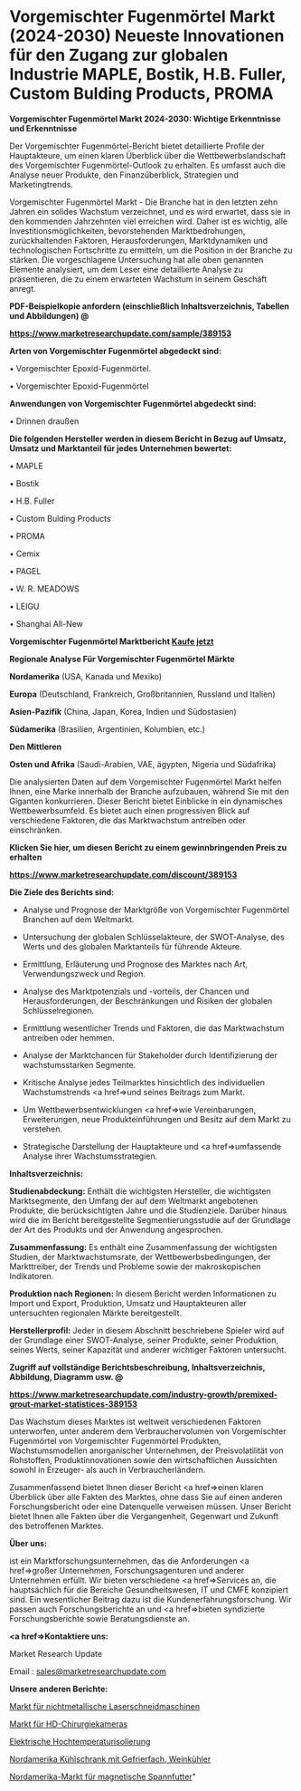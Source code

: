 # Vorgemischter Fugenmörtel Markt (2024-2030) Neueste Innovationen für den Zugang zur globalen Industrie MAPLE, Bostik, H.B. Fuller, Custom Bulding Products, PROMA

<strong>Vorgemischter Fugenmörtel Markt 2024-2030: Wichtige Erkenntnisse und Erkenntnisse</strong>

Der Vorgemischter Fugenmörtel-Bericht bietet detaillierte Profile der Hauptakteure, um einen klaren Überblick über die Wettbewerbslandschaft des Vorgemischter Fugenmörtel-Outlook zu erhalten. Es umfasst auch die Analyse neuer Produkte, den Finanzüberblick, Strategien und Marketingtrends.

Vorgemischter Fugenmörtel Markt - Die Branche hat in den letzten zehn Jahren ein solides Wachstum verzeichnet, und es wird erwartet, dass sie in den kommenden Jahrzehnten viel erreichen wird. Daher ist es wichtig, alle Investitionsmöglichkeiten, bevorstehenden Marktbedrohungen, zurückhaltenden Faktoren, Herausforderungen, Marktdynamiken und technologischen Fortschritte zu ermitteln, um die Position in der Branche zu stärken. Die vorgeschlagene Untersuchung hat alle oben genannten Elemente analysiert, um dem Leser eine detaillierte Analyse zu präsentieren, die zu einem erwarteten Wachstum in seinem Geschäft anregt.



<strong><b>PDF-Beispielkopie anfordern (einschließlich Inhaltsverzeichnis, Tabellen und Abbildungen) @ </b></strong>

<strong><a href=https://www.marketresearchupdate.com/sample/389153>

<strong>https://www.marketresearchupdate.com/sample/389153</u></a></strong></strong>



<strong>Arten von Vorgemischter Fugenmörtel abgedeckt sind:</strong>

• Vorgemischter Epoxid-Fugenmörtel.

• Vorgemischter Epoxid-Fugenmörtel



<strong>Anwendungen von Vorgemischter Fugenmörtel abgedeckt sind:</strong>

• Drinnen draußen



<strong>Die folgenden Hersteller werden in diesem Bericht in Bezug auf Umsatz, Umsatz und Marktanteil für jedes Unternehmen bewertet:</strong>

• MAPLE

• Bostik

• H.B. Fuller

• Custom Bulding Products

• PROMA

• Cemix

• PAGEL

• W. R. MEADOWS

• LEIGU

• Shanghai All-New



<strong>Vorgemischter Fugenmörtel Marktbericht <a href=https://www.marketresearchupdate.com/buynow/389153>Kaufe jetzt</a></strong>



<strong>Regionale Analyse Für Vorgemischter Fugenmörtel Märkte</strong>



<strong>Nordamerika</strong> (USA, Kanada und Mexiko)



<strong>Europa</strong> (Deutschland, Frankreich, Großbritannien, Russland und Italien)



<strong>Asien-Pazifik</strong> (China, Japan, Korea, Indien und Südostasien)



<strong>Südamerika</strong> (Brasilien, Argentinien, Kolumbien, etc.)



<strong>Den Mittleren</strong> 

<strong>Osten und Afrika</strong> (Saudi-Arabien, VAE, ägypten, Nigeria und Südafrika)

Die analysierten Daten auf dem Vorgemischter Fugenmörtel Markt helfen Ihnen, eine Marke innerhalb der Branche aufzubauen, während Sie mit den Giganten konkurrieren. Dieser Bericht bietet Einblicke in ein dynamisches Wettbewerbsumfeld. Es bietet auch einen progressiven Blick auf verschiedene Faktoren, die das Marktwachstum antreiben oder einschränken.



<strong>Klicken Sie hier, um diesen Bericht zu einem gewinnbringenden Preis zu erhalten
</strong>

<strong><a href=https://www.marketresearchupdate.com/discount/389153>https://www.marketresearchupdate.com/discount/389153</b></u></strong></a>



<strong>Die Ziele des Berichts sind:</strong>

- Analyse und Prognose der Marktgröße von Vorgemischter Fugenmörtel Branchen auf dem Weltmarkt.

- Untersuchung der globalen Schlüsselakteure, der SWOT-Analyse, des Werts und des globalen Marktanteils für führende Akteure.

- Ermittlung, Erläuterung und Prognose des Marktes nach Art, Verwendungszweck und Region.

- Analyse des Marktpotenzials und -vorteils, der Chancen und Herausforderungen, der Beschränkungen und Risiken der globalen Schlüsselregionen.

- Ermittlung wesentlicher Trends und Faktoren, die das Marktwachstum antreiben oder hemmen.

- Analyse der Marktchancen für Stakeholder durch Identifizierung der wachstumsstarken Segmente.

- Kritische Analyse jedes Teilmarktes hinsichtlich des individuellen Wachstumstrends <a href=>und</a> seines Beitrags zum Markt.

- Um Wettbewerbsentwicklungen <a href=>wie</a> Vereinbarungen, Erweiterungen, neue Produkteinführungen und Besitz auf dem Markt zu verstehen.

- Strategische Darstellung der Hauptakteure und <a href=>umfas</a>sende Analyse ihrer Wachstumsstrategien.



<strong>Inhaltsverzeichnis:</strong>



<strong>Studienabdeckung:</strong> Enthält die wichtigsten Hersteller, die wichtigsten Marktsegmente, den Umfang der auf dem Weltmarkt angebotenen Produkte, die berücksichtigten Jahre und die Studienziele. Darüber hinaus wird die im Bericht bereitgestellte Segmentierungsstudie auf der Grundlage der Art des Produkts und der Anwendung angesprochen.



<strong>Zusammenfassung:</strong> Es enthält eine Zusammenfassung der wichtigsten Studien, der Marktwachstumsrate, der Wettbewerbsbedingungen, der Markttreiber, der Trends und Probleme sowie der makroskopischen Indikatoren.



<strong>Produktion nach Regionen:</strong> In diesem Bericht werden Informationen zu Import und Export, Produktion, Umsatz und Hauptakteuren aller untersuchten regionalen Märkte bereitgestellt.



<strong>Herstellerprofil:</strong> Jeder in diesem Abschnitt beschriebene Spieler wird auf der Grundlage einer SWOT-Analyse, seiner Produkte, seiner Produktion, seines Werts, seiner Kapazität und anderer wichtiger Faktoren untersucht.



<strong><b>Zugriff auf vollständige Berichtsbeschreibung, Inhaltsverzeichnis, Abbildung, Diagramm usw. @ </b></strong>

<strong><a href=https://www.marketresearchupdate.com/industry-growth/premixed-grout-market-statistices-389153>https://www.marketresearchupdate.com/industry-growth/premixed-grout-market-statistices-389153</a></strong>

Das Wachstum dieses Marktes ist weltweit verschiedenen Faktoren unterworfen, unter anderem dem Verbrauchervolumen von Vorgemischter Fugenmörtel von Vorgemischter Fugenmörtel Produkten, Wachstumsmodellen anorganischer Unternehmen, der Preisvolatilität von Rohstoffen, Produktinnovationen sowie den wirtschaftlichen Aussichten sowohl in Erzeuger- als auch in Verbraucherländern.

Zusammenfassend bietet Ihnen dieser Bericht <a href=>einen</a> klaren Überblick über alle Fakten des Marktes, ohne dass Sie auf einen anderen Forschungsbericht oder eine Datenquelle verweisen müssen. Unser Bericht bietet Ihnen alle Fakten über die Vergangenheit, Gegenwart und Zukunft des betroffenen Marktes.



<strong>Über uns:</strong>

 ist ein Marktforschungsunternehmen, das die Anforderungen <a href=>großer</a> Unternehmen, Forschungsagenturen und anderer Unternehmen erfüllt. Wir bieten verschiedene <a href=>Services</a> an, die hauptsächlich für die Bereiche Gesundheitswesen, IT und CMFE konzipiert sind. Ein wesentlicher Beitrag dazu ist die Kundenerfahrungsforschung. Wir passen auch Forschungsberichte an und <a href=>bieten</a> syndizierte Forschungsberichte sowie Beratungsdienste an.



<strong><a href=>Kontaktiere uns:</a></strong>

Market Research Update

Email : sales@marketresearchupdate.com



<strong>Unsere anderen Berichte:</strong>

<a href=https://www.linkedin.com/pulse/non-metallic-laser-cutting-machine-market-2023>Markt für nichtmetallische Laserschneidmaschinen</a>

<a href=https://www.linkedin.com/pulse/hd-surgical-camera-market-size-emerging-trends-consumption>Markt für HD-Chirurgiekameras</a>

<a href=https://www.linkedin.com/pulse/high-temperature-electrical-insulating>Elektrische Hochtemperaturisolierung</a>

<a href=https://www.linkedin.com/pulse/north-america-refrigerator-freezer-wine-cooler>Nordamerika Kühlschrank mit Gefrierfach, Weinkühler</a>

<a href=https://www.linkedin.com/pulse/north-america-magnetic-chuck-market-2023-top>Nordamerika-Markt für magnetische Spannfutter</a>"
